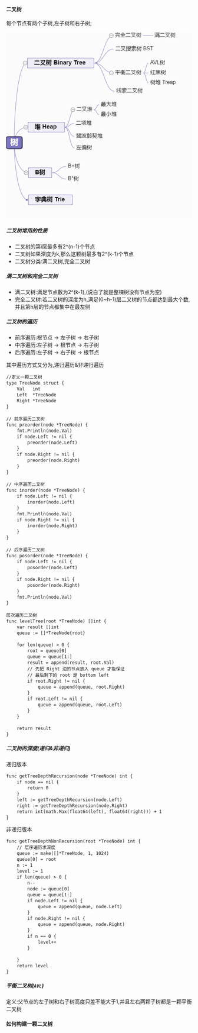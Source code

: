 #### 二叉树

每个节点有两个子树,左子树和右子树;


![image](tree.png)



##### 二叉树常用的性质
* 二叉树的第i层最多有2^(n-1)个节点
* 二叉树如果深度为k,那么这颗树最多有2^(k-1)个节点
* 二叉树分类:满二叉树,完全二叉树



##### 满二叉树和完全二叉树

* 满二叉树:满足节点数为2^(k-1),(说白了就是整棵树没有节点为空)
* 完全二叉树:若二叉树的深度为h,满足(0~h-1)层二叉树的节点都达到最大个数,并且第h层的节点都集中在最左侧

##### 二叉树的遍历

* 前序遍历:根节点 -> 左子树  -> 右子树
* 中序遍历:左子树 -> 根节点  -> 右子树
* 后序遍历:左子树 -> 右子树  -> 根节点



其中遍历方式又分为,递归遍历&非递归遍历

```
//定义一颗二叉树
type TreeNode struct {
	Val   int
	Left  *TreeNode
	Right *TreeNode
}

// 前序遍历二叉树
func preorder(node *TreeNode) {
	fmt.Println(node.Val)
	if node.Left != nil {
		preorder(node.Left)
	}
	if node.Right != nil {
		preorder(node.Right)
	}
}

// 中序遍历二叉树
func inorder(node *TreeNode) {
	if node.Left != nil {
		inorder(node.Left)
	}
	fmt.Println(node.Val)
	if node.Right != nil {
		inorder(node.Right)
	}
}

// 后序遍历二叉树
func posorder(node *TreeNode) {
	if node.Left != nil {
		posorder(node.Left)
	}
	if node.Right != nil {
		posorder(node.Right)
	}
	fmt.Println(node.Val)
}

层次遍历二叉树
func levelTree(root *TreeNode) []int {
	var result []int
	queue := []*TreeNode{root}

	for len(queue) > 0 {
		root = queue[0]
		queue = queue[1:]
		result = append(result, root.Val)
		// 先把 Right 边的节点放入 queue 才能保证
		// 最后剩下的 root 是 bottom left
		if root.Right != nil {
			queue = append(queue, root.Right)
		}
		if root.Left != nil {
			queue = append(queue, root.Left)
		}
	}

	return result
}

```
##### 二叉树的深度(递归&非递归)
递归版本
```
func getTreeDepthRecursion(node *TreeNode) int {
	if node == nil {
		return 0
	}
	left := getTreeDepthRecursion(node.Left)
	right := getTreeDepthRecursion(node.Right)
	return int(math.Max(float64(left), float64(right))) + 1
}

```
非递归版本
```
func getTreeDepthNonRecursion(root *TreeNode) int {
	// 层序遍历求深度
	queue := make([]*TreeNode, 1, 1024)
	queue[0] = root
	n := 1
	level := 1
	if len(queue) > 0 {
		n--
		node := queue[0]
		queue = queue[1:]
		if node.Left != nil {
			queue = append(queue, node.Left)
		}
		if node.Right != nil {
			queue = append(queue, node.Right)
		}
		if n == 0 {
			level++
		}

	}
	return level
}

```


##### 平衡二叉树(`AVL`)
定义:父节点的左子树和右子树高度只差不能大于1,并且左右两颗子树都是一颗平衡二叉树




#### 如何构建一颗二叉树






